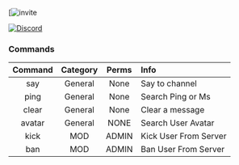 
[![invite](https://discordapp.com/api/oauth2/authorize?client_id=438304216893620240&permissions=16796742&scope=bot)

[![Discord](https://img.shields.io/discord/430630483408453633.svg?style=for-the-badge)](https://discord.gg/7mS9GEY)


### Commands
| Command       | Category      |Perms  |Info                      |
|:-------------:|:-------------:|:---:  |:------------------------ |
| say           | General       | None  | Say to channel           |
| ping          | General       | None  | Search Ping or Ms        |
| clear         | General       | None  | Clear a message          |
| avatar        | General       | NONE  | Search User Avatar       |
| kick          | MOD           | ADMIN | Kick User From Server    |
| ban           | MOD           | ADMIN | Ban User From Server     |
